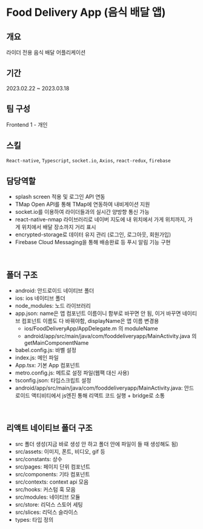 # Food Delivery App (음식 배달 앱)

## 개요
라이더 전용 음식 배달 어플리케이션
<br/>

## 기간
2023.02.22 ~ 2023.03.18
<br/>

## 팀 구성
Frontend 1 - 개인
<br/>

## 스킬
`React-native`, `Typescript`, `socket.io`, `Axios`, `react-redux`, `firebase`
<br/>

## 담당역할
- splash screen 적용 및 로그인 API 연동
- TMap Open API를 통해 TMap에 연동하여 내비게이션 지원
- socket.io를 이용하여 라이더들과의 실시간 양방향 통신 가능
- react-native-nmap 라이브러리로 네이버 지도에 내 위치에서 가게 위치까지, 가게 위치에서 배달 장소까지 거리 표시
- encrypted-storage로 데이터 유지 관리 (로그인, 로그아웃, 회원가입)
- Firebase Cloud Messaging을 통해 배송완료 등 푸시 알림 기능 구현
<br/>

## 폴더 구조
- android: 안드로이드 네이티브 폴더
- ios: ios 네이티브 폴더
- node_modules: 노드 라이브러리
- app.json: name은 앱 컴포넌트 이름이니 함부로 바꾸면 안 됨, 이거 바꾸면 네이티브 컴포넌트 이름도 다 바꿔야함, displayName은 앱 이름 변경용
  - ios/FoodDeliveryApp/AppDelegate.m 의 moduleName
  - android/app/src/main/java/com/fooddeliveryapp/MainActivity.java 의 getMainComponentName
- babel.config.js: 바벨 설정
- index.js: 메인 파일
- App.tsx: 기본 App 컴포넌트
- metro.config.js: 메트로 설정 파일(웹팩 대신 사용)
- tsconfig.json: 타입스크립트 설정
- android/app/src/main/java/com/fooddeliveryapp/MainActivity.java: 안드로이드 액티비티에서 js엔진 통해 리액트 코드 실행 + bridge로 소통
<br/>

## 리액트 네이티브 폴더 구조
- src 폴더 생성(지금 바로 생성 안 하고 폴더 안에 파일이 들 때 생성해도 됨)
- src/assets: 이미지, 폰트, 비디오, gif 등
- src/constants: 상수
- src/pages: 페이지 단위 컴포넌트
- src/components: 기타 컴포넌트
- src/contexts: context api 모음
- src/hooks: 커스텀 훅 모음
- src/modules: 네이티브 모듈
- src/store: 리덕스 스토어 세팅
- src/slices: 리덕스 슬라이스
- types: 타입 정의

